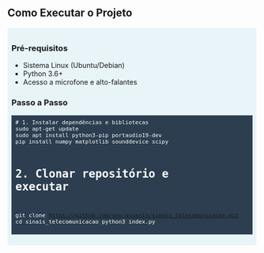 ## Como Executar o Projeto
<div style="background: #e8f4f8; padding: 8px; border-radius: 4px; height: auto; overflow: auto;">
  <h3>Pré-requisitos</h3>
  <ul>
    <li>Sistema Linux (Ubuntu/Debian)</li>
    <li>Python 3.6+</li>
    <li>Acesso a microfone e alto-falantes</li>
  </ul>
  
  <h3>Passo a Passo</h3>
  <pre style="background: #2c3e50; color: white; padding: 8px; font-size: 0.8em; max-height: 30vh;">
# 1. Instalar dependências e bibliotecas
sudo apt-get update
sudo apt install python3-pip portaudio19-dev
pip install numpy matplotlib sounddevice scipy

# 2. Clonar repositório e executar
git clone https://github.com/seu-usuario/sinais_telecomunicacao.git
cd sinais_telecomunicacao
python3 index.py</pre>
</div>


